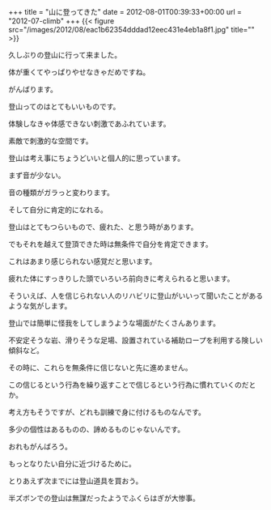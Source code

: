 +++
title = "山に登ってきた"
date = 2012-08-01T00:39:33+00:00
url = "2012-07-climb"
+++
{{< figure src="/images/2012/08/eac1b62354dddad12eec431e4eb1a8f1.jpg" title="" >}}

久しぶりの登山に行って来ました。
  
体が重くてやっぱりやせなきゃだめですね。
  
がんばります。

登山ってのはとてもいいものです。
  
体験しなきゃ体感できない刺激であふれています。
  
素敵で刺激的な空間です。

登山は考え事にちょうどいいと個人的に思っています。
  
まず音が少ない。
  
音の種類がガラっと変わります。
  
そして自分に肯定的になれる。
  
登山はとてもつらいもので、疲れた、と思う時があります。
  
でもそれを越えて登頂できた時は無条件で自分を肯定できます。
  
これはあまり感じられない感覚だと思います。
  
疲れた体にすっきりした頭でいろいろ前向きに考えられると思います。

そういえば、人を信じられない人のリハビリに登山がいいって聞いたことがあるような気がします。
  
登山では簡単に怪我をしてしまうような場面がたくさんあります。
  
不安定そうな岩、滑りそうな足場、設置されている補助ロープを利用する険しい傾斜など。
  
その時に、これらを無条件に信じないと先に進めません。
  
この信じるという行為を繰り返すことで信じるという行為に慣れていくのだとか。
  
考え方もそうですが、どれも訓練で身に付けるものなんです。
  
多少の個性はあるものの、諦めるものじゃないんです。

おれもがんばろう。
  
もっとなりたい自分に近づけるために。
  
とりあえず次までには登山道具を買おう。
  
半ズボンでの登山は無謀だったようでふくらはぎが大惨事。